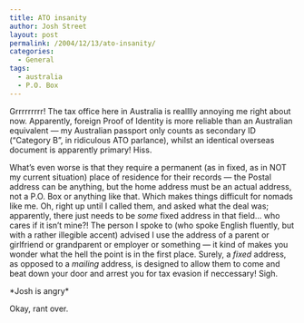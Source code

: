 ```yaml
---
title: ATO insanity
author: Josh Street
layout: post
permalink: /2004/12/13/ato-insanity/
categories:
  - General
tags:
  - australia
  - P.O. Box
---
```

Grrrrrrrrr! The tax office here in Australia is realllly annoying me right about now. Apparently, foreign Proof of Identity is more reliable than an Australian equivalent &#8212; my Australian passport only counts as secondary ID (&#8220;Category B&#8221;, in ridiculous ATO parlance), whilst an identical overseas document is apparently primary! Hiss.

What&#8217;s even worse is that they require a permanent (as in fixed, as in NOT my current situation) place of residence for their records &#8212; the Postal address can be anything, but the home address must be an actual address, not a P.O. Box or anything like that. Which makes things difficult for nomads like me. Oh, right up until I called them, and asked what the deal was; apparently, there just needs to be *some* fixed address in that field&#8230; who cares if it isn&#8217;t mine?! The person I spoke to (who spoke English fluently, but with a rather illegible accent) advised I use the address of a parent or girlfriend or grandparent or employer or something &#8212; it kind of makes you wonder what the hell the point is in the first place. Surely, a *fixed* address, as opposed to a *mailing* address, is designed to allow them to come and beat down your door and arrest you for tax evasion if neccessary! Sigh.

\*Josh is angry\*

Okay, rant over.